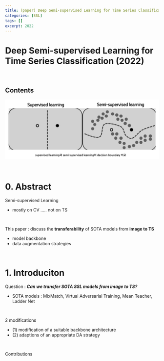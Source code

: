 ```yaml
---
title: (paper) Deep Semi-supervised Learning for Time Series Classification
categories: [SSL]
tags: []
excerpt: 2022
---
```


<script src="https://cdn.mathjax.org/mathjax/latest/MathJax.js?config=TeX-AMS-MML_HTMLorMML" type="text/javascript"></script>

# Deep Semi-supervised Learning for Time Series Classification (2022)

<br>

## Contents

![figure2](/assets/img/semi/img1.png)

<br>

# 0. Abstract

Semi-supervised Learning

- mostly on CV ….. not on TS

<br>

This paper : discuss the **transferability** of SOTA models from **image to TS**

- model backbone
- data augmentation strategies

<br>

# 1. Introduciton

Question : ***Can we transfer SOTA SSL models from image to TS?***

- SOTA models : MixMatch, Virtual Adversarial Training, Mean Teacher, Ladder Net

<br>

2 modifications

- (1) modification of a suitable backbone architecture
- (2) adaptions of an appropriate DA strategy

<br>

Contributions

